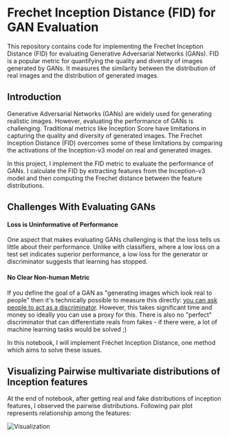 # Frechet Inception Distance (FID) for GAN Evaluation


This repository contains code for implementing the Frechet Inception Distance (FID) for evaluating Generative Adversarial Networks (GANs). FID is a popular metric for quantifying the quality and diversity of images generated by GANs. It measures the similarity between the distribution of real images and the distribution of generated images.


## Introduction

Generative Adversarial Networks (GANs) are widely used for generating realistic images. However, evaluating the performance of GANs is challenging. Traditional metrics like Inception Score have limitations in capturing the quality and diversity of generated images. The Frechet Inception Distance (FID) overcomes some of these limitations by comparing the activations of the Inception-v3 model on real and generated images.

In this project, I implement the FID metric to evaluate the performance of GANs. I calculate the FID by extracting features from the Inception-v3 model and then computing the Frechet distance between the feature distributions.

## Challenges With Evaluating GANs

#### Loss is Uninformative of Performance
One aspect that makes evaluating GANs challenging is that the loss tells us little about their performance. Unlike with classifiers, where a low loss on a test set indicates superior performance, a low loss for the generator or discriminator suggests that learning has stopped.


#### No Clear Non-human Metric
If you define the goal of a GAN as "generating images which look real to people" then it's technically possible to measure this directly: [you can ask people to act as a discriminator](https://arxiv.org/abs/1904.01121). However, this takes significant time and money so ideally you can use a proxy for this. There is also no "perfect" discriminator that can differentiate reals from fakes - if there were, a lot of machine learning tasks would be solved ;)

In this notebook, I will implement Fréchet Inception Distance, one method which aims to solve these issues.


## Visualizing Pairwise multivariate distributions of Inception features
At the end of notebook, after getting real and fake distributions of inception features, I observed the pairwise distributions. Following pair plot represents relationship among the features:

![Visualization](images/pairwise_distributions_of_features.png)

